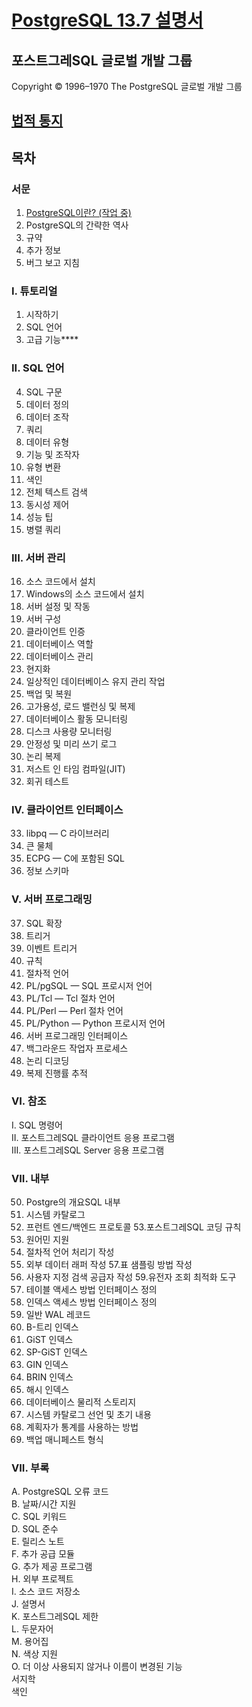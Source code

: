 # [PostgreSQL 13.7 설명서](https://www.postgresql.org/docs/15/index.html)
## 포스트그레SQL 글로벌 개발 그룹
Copyright © 1996–1970 The PostgreSQL 글로벌 개발 그룹

## [법적 통지](https://www.postgresql.org/docs/15/legalnotice.html)
## 목차
### 서문
1. [PostgreSQL이란? (작업 중)](./서문/PostgreSQL이란.md)
2. PostgreSQL의 간략한 역사
3. 규약
4. 추가 정보
5. 버그 보고 지침
### I. 튜토리얼
1. 시작하기
2. SQL 언어
3. 고급 기능****
### II. SQL 언어
4. SQL 구문
5. 데이터 정의
6. 데이터 조작
7. 쿼리
8. 데이터 유형
9. 기능 및 조작자
10. 유형 변환
11. 색인
12. 전체 텍스트 검색
13. 동시성 제어
14. 성능 팁
15. 병렬 쿼리
### III. 서버 관리
16. 소스 코드에서 설치
17. Windows의 소스 코드에서 설치
18. 서버 설정 및 작동
19. 서버 구성
20. 클라이언트 인증
21. 데이터베이스 역할
22. 데이터베이스 관리
23. 현지화
24. 일상적인 데이터베이스 유지 관리 작업
25. 백업 및 복원
26. 고가용성, 로드 밸런싱 및 복제
27. 데이터베이스 활동 모니터링
28. 디스크 사용량 모니터링
29. 안정성 및 미리 쓰기 로그
30. 논리 복제
31. 저스트 인 타임 컴파일(JIT)
32. 회귀 테스트
### IV. 클라이언트 인터페이스
33. libpq — C 라이브러리
34. 큰 물체
35. ECPG — C에 포함된 SQL
36. 정보 스키마
### V. 서버 프로그래밍
37. SQL 확장
38. 트리거
39. 이벤트 트리거
40. 규칙
41. 절차적 언어
42. PL/pgSQL — SQL 프로시저 언어
43. PL/Tcl — Tcl 절차 언어
44. PL/Perl — Perl 절차 언어
45. PL/Python — Python 프로시저 언어
46. 서버 프로그래밍 인터페이스
47. 백그라운드 작업자 프로세스
48. 논리 디코딩
49. 복제 진행률 추적
### VI. 참조
I. SQL 명령어<br />
II. 포스트그레SQL 클라이언트 응용 프로그램<br />
III. 포스트그레SQL Server 응용 프로그램<br />
### VII. 내부
50. Postgre의 개요SQL 내부
51. 시스템 카탈로그
52. 프런트 엔드/백엔드 프로토콜
53.포스트그레SQL 코딩 규칙
54. 원어민 지원
55. 절차적 언어 처리기 작성
56. 외부 데이터 래퍼 작성
57.표 샘플링 방법 작성
58. 사용자 지정 검색 공급자 작성
59.유전자 조회 최적화 도구
60. 테이블 액세스 방법 인터페이스 정의
61. 인덱스 액세스 방법 인터페이스 정의
62. 일반 WAL 레코드
63. B-트리 인덱스
64. GiST 인덱스
65. SP-GiST 인덱스
66. GIN 인덱스
67. BRIN 인덱스
68. 해시 인덱스
69. 데이터베이스 물리적 스토리지
70. 시스템 카탈로그 선언 및 초기 내용
71. 계획자가 통계를 사용하는 방법
72. 백업 매니페스트 형식
### VII. 부록
A. PostgreSQL 오류 코드<br />
B. 날짜/시간 지원<br />
C. SQL 키워드<br />
D. SQL 준수<br />
E. 릴리스 노트<br />
F. 추가 공급 모듈<br />
G. 추가 제공 프로그램<br />
H. 외부 프로젝트<br />
I. 소스 코드 저장소<br />
J. 설명서<br />
K. 포스트그레SQL 제한<br />
L. 두문자어<br />
M. 용어집<br />
N. 색상 지원<br />
O. 더 이상 사용되지 않거나 이름이 변경된 기능<br />
서지학<br />
색인